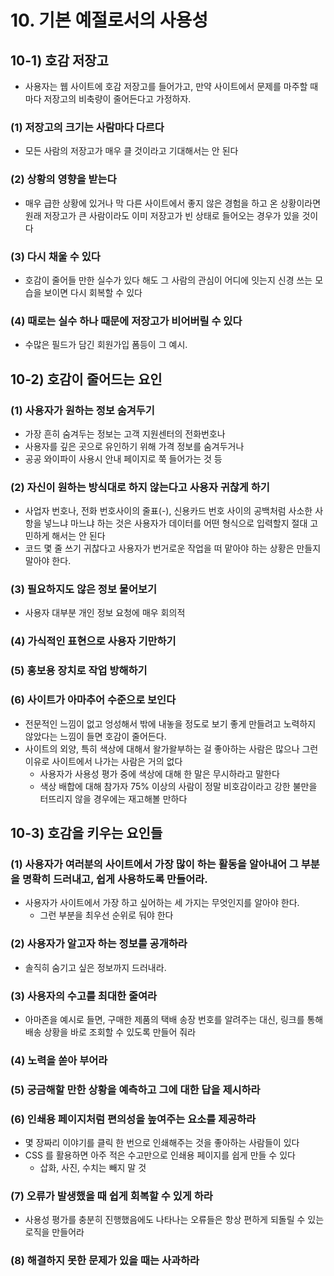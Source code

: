 # 10. 기본 예절로서의 사용성

## 10-1) 호감 저장고

- 사용자는 웹 사이트에 호감 저장고를 들어가고, 만약 사이트에서 문제를 마주할 때마다 저장고의 비축량이 줄어든다고 가정하자.

### (1) 저장고의 크기는 사람마다 다르다

- 모든 사람의 저장고가 매우 클 것이라고 기대해서는 안 된다

### (2) 상황의 영향을 받는다

- 매우 급한 상황에 있거나 막 다른 사이트에서 좋지 않은 경험을 하고 온 상황이라면 원래 저장고가 큰 사람이라도 이미 저장고가 빈 상태로 들어오는 경우가 있을 것이다

### (3) 다시 채울 수 있다

- 호감이 줄어들 만한 실수가 있다 해도 그 사람의 관심이 어디에 잇는지 신경 쓰는 모습을 보이면 다시 회복할 수 있다

### (4) 때로는 실수 하나 때문에 저장고가 비어버릴 수 있다

- 수많은 필드가 담긴 회원가입 폼등이 그 예시.

## 10-2) 호감이 줄어드는 요인

### (1) 사용자가 원하는 정보 숨겨두기

- 가장 흔히 숨겨두는 정보는 고객 지원센터의 전화번호나
- 사용자를 깊은 곳으로 유인하기 위해 가격 정보를 숨겨두거나
- 공공 와이파이 사용시 안내 페이지로 쭉 들어가는 것 등

### (2) 자신이 원하는 방식대로 하지 않는다고 사용자 귀찮게 하기

- 사업자 번호나, 전화 번호사이의 줄표(-), 신용카드 번호 사이의 공백처럼 사소한 사항을 넣느냐 마느냐 하는 것은 사용자가 데이터를 어떤 형식으로 입력할지 절대 고민하게 해서는 안 된다
- 코드 몇 줄 쓰기 귀찮다고 사용자가 번거로운 작업을 떠 맡아야 하는 상황은 만들지 말아야 한다.

### (3) 필요하지도 않은 정보 물어보기

- 사용자 대부분 개인 정보 요청에 매우 회의적

### (4) 가식적인 표현으로 사용자 기만하기

### (5) 홍보용 장치로 작업 방해하기

### (6) 사이트가 아마추어 수준으로 보인다

- 전문적인 느낌이 없고 엉성해서 밖에 내놓을 정도로 보기 좋게 만들려고 노력하지 않았다는 느낌이 들면 호감이 줄어든다.
- 사이트의 외양, 특히 색상에 대해서 왈가왈부하는 걸 좋아하는 사람은 많으나 그런 이유로 사이트에서 나가는 사람은 거의 없다
  - 사용자가 사용성 평가 중에 색상에 대해 한 말은 무시하라고 말한다
  - 색상 배합에 대해 참가자 75% 이상의 사람이 정말 비호감이라고 강한 불만을 터뜨리지 않을 경우에는 재고해볼 만하다

## 10-3) 호감을 키우는 요인들

### (1) 사용자가 여러분의 사이트에서 가장 많이 하는 활동을 알아내어 그 부분을 명확히 드러내고, 쉽게 사용하도록 만들어라.

- 사용자가 사이트에서 가장 하고 싶어하는 세 가지는 무엇인지를 알아야 한다.
  - 그런 부분을 최우선 순위로 둬야 한다

### (2) 사용자가 알고자 하는 정보를 공개하라

- 솔직히 숨기고 싶은 정보까지 드러내라.

### (3) 사용자의 수고를 최대한 줄여라

- 아마존을 예시로 들면, 구매한 제품의 택배 송장 번호를 알려주는 대신, 링크를 통해 배송 상황을 바로 조회할 수 있도록 만들어 줘라

### (4) 노력을 쏟아 부어라

### (5) 궁금해할 만한 상황을 예측하고 그에 대한 답을 제시하라

### (6) 인쇄용 페이지처럼 편의성을 높여주는 요소를 제공하라

- 몇 장짜리 이야기를 클릭 한 번으로 인쇄해주는 것을 좋아하는 사람들이 있다
- CSS 를 활용하면 아주 적은 수고만으로 인쇄용 페이지를 쉽게 만들 수 있다
  - 삽화, 사진, 수치는 빼지 말 것

### (7) 오류가 발생했을 때 쉽게 회복할 수 있게 하라

- 사용성 평가를 충분히 진행했음에도 나타나는 오류들은 항상 편하게 되돌릴 수 있는 로직을 만들어라

### (8) 해결하지 못한 문제가 있을 때는 사과하라
